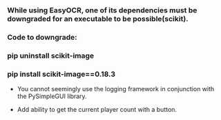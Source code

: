 ### While using EasyOCR, one of its dependencies must be downgraded for an executable to be possible(scikit).

### Code to downgrade:

### pip uninstall scikit-image
### pip install scikit-image==0.18.3


* You cannot seemingly use the logging framework in conjunction with the PySimpleGUI library.

* Add ability to get the current player count with a button. 